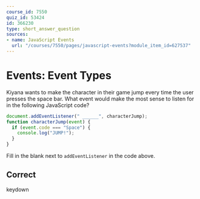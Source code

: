 ```yaml
---
course_id: 7550
quiz_id: 53424
id: 366230
type: short_answer_question
sources:
- name: JavaScript Events
  url: "/courses/7550/pages/javascript-events?module_item_id=627537"
---
```


# Events: Event Types

Kiyana wants to make the character in their game jump every time the user
presses the space bar. What event would make the most sense to listen for in the
following JavaScript code?

```javascript
document.addEventListener(" ______", characterJump);
function characterJump(event) {
  if (event.code === "Space") {
    console.log("JUMP!");
  }
}
```

Fill in the blank next to `addEventListener` in the code above.

## Correct

keydown
